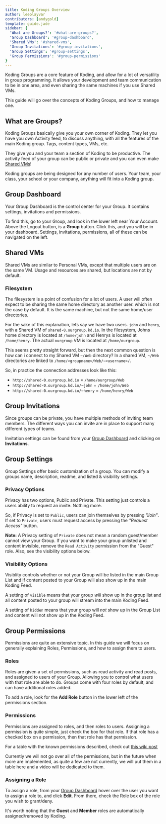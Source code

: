 ```yaml
---
title: Koding Groups Overview
author: leeolayvar
contributors: [andygold]
template: guide.jade
sidebar: {
  'What are Groups?': '#what-are-groups?',
  'Group Dashboard': '#group-dashboard',
  'Shared VMs': '#shared-vms',
  'Group Invitations': '#group-invitations',
  'Group Settings': '#group-settings',
  'Group Permissions': '#group-permissions'
}
---
```



Koding Groups are a core feature of Koding, and allow for a lot of versatility
in group programming. It allows your development and team communication
to be in one area, and even sharing the same machines if you use Shared
VMs.

This guide will go over the concepts of Koding Groups, and how to manage
one.



## What are Groups?

Koding Groups basically give you your own corner of Koding. They let you
have you own Activity feed, to discuss anything, with all the features of
the main Koding group. Tags, content types, VMs, etc.

They give you and your team a section of Koding to be productive. The
activity feed of your group can be public or private and you can even make
[Shared VMs](#shared-vms)!

Koding groups are being designed for any number of users. Your team,
your class, your school or your company, anything will fit into a
Koding group.




## Group Dashboard

Your Group Dashboard is the control center for your Group. It contains
settings, invitations and permissions.

To find this, go to your Group, and look in the lower left near Your Account.
Above the Logout button, is a **Group** button. Click this, and you will be
in your dashboard. Settings, invitations, permissions, all of these can
be navigated on the left.



## Shared VMs

Shared VMs are similar to Personal VMs, except that multiple users are on the
same VM. Usage and resources are shared, but locations are not by default.

### Filesystem

The filesystem is a point of confusion for a lot of users. A user will often
expect to be sharing the same home directory as another user. which
is not the case by default.
It is the same machine, but not the same home/user directories.

For the sake of this explanation, lets say we have two users. `john` and
`henry`, with a Shared VM of `shared-0.ourgroup.kd.io`.
In the filesystem, Johns home directory is located at `/home/john`
and Henrys is located at `/home/henry`. The actual `ourgroup` VM is located
at `/home/ourgroup`.

This seems pretty straight forward, but then the next common question is
how can i connect to my Shared VM `~/Web` directory? In a shared VM, 
`~/Web` directories are linked to `/home/<groupname>/Web/~<username>/`.

So, in practice the connection addresses look like this:

- `http://shared-0.ourgroup.kd.io` = `/home/ourgroup/Web`
- `http://shared-0.ourgroup.kd.io/~john` = `/home/john/Web`
- `http://shared-0.ourgroup.kd.io/~henry` = `/home/henry/Web`



## Group Invitations

Since groups can be private, you have multiple methods of inviting team
members. The different ways you can invite are in place to support many
different types of teams.

Invitation settings can be found from your
[Group Dashboard](#group-dashboard) and clicking on **Invitations**.



## Group Settings

Group Settings offer basic customization of a group. You can modify a groups
name, description, readme, and listed & visibility settings.

### Privacy Options

Privacy has two options, Public and Private. This setting just controls
a users ability to request an invite. Nothing more.

So, if Privacy is set to `Public`, users can join themselves by pressing
*"Join"*. If set to `Private`, users must request access by pressing the
*"Request Access"* button.

**Note:** A Privacy setting of `Private` does not mean a random guest/member
cannot view your Group. If you want to make your group unlisted and
content invisible, remove the `Read Activity` permission from the "Guest"
role. Also, see the visibility options below.

### Visibility Options

Visiblity controls whether or not your Group will be listed in the main
Group List and if content posted to your Group will also show up in the
main Koding Feed.

A setting of `visible` means that your group *will* show up in the group list
and all content posted to your group will stream into the main Koding Feed.

A setting of `hidden` means that your group will *not* show up in the
Group List and content will not show up in the Koding Feed.





## Group Permissions

Permissions are quite an extensive topic. In this guide we will focus
on generally explaining Roles, Permissions, and how to assign them to
users.

### Roles

Roles are given a set of permissions, such as read activity and read posts,
and assigned to users of your Group. Allowing you to control what users with
that role are able to do. Groups come with four roles by default, and can
have additional roles added.

To add a role, look for the **Add Role** button in the lower left of the
permissions section.

### Permissions

Permissions are assigned to roles, and then roles to users. Assigning a
permission is quite simple, just check the box for that role. If that role
has a checked box on a permission, then that role has that permission.

For a table with the known permissions described, check out [this wiki
post][1]

Currently we will not go over all of the permissions, but in the future when
more are implemented, as quite a few are not currently, we will put them
in a table here and a video will be dedicated to them.


### Assigning a Role

To assign a role, from your [Group Dashboard](#group-dashboard) hover
over the user you want to assign a role to, and click **Edit**.
From there, check the Role box of the role you wish to grant/deny.

It's worth noting that the **Guest** and **Member** roles are automatically
assigned/removed by Koding.





[0]: https://github.com/koding/docs/wiki
[1]: https://github.com/koding/docs/wiki/Group-Permissions
